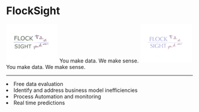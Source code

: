# FlockSight
<img src="card2.png" width="140"> You make data.  We make sense.
<img src="card.png" width="140"> You make data.  We make sense.
<hr>
<li> Free data evaluation
<li> Identify and address business model inefficiencies
<li> Process Automation and monitoring
<li> Real time predictions

